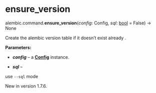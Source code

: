 # ensure_version

alembic.command.**ensure_version**(*config*:  Config, *sql*:  [bool] = False) → None

[bool]: https://docs.python.org/3/library/functions.html#bool
[Config]: ../en/config.html#alembic.config.Config

Create the alembic version table if it doesn’t exist already .

**Parameters:**

* ***config*** – a **[Config]** instance.

* ***sql*** –

use `--sql` mode

New in version 1.7.6.
